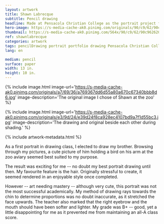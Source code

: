 ```yaml
---
layout: artwork
title: Shawn Labrecque
subtitle: Pencil drawing
headline: Made at Pensacola Christian College as the portrait project for Principles of Drawing (AR 111).
hero-image: https://s-media-cache-ak0.pinimg.com/originals/90/c9/62/90c962620e4de52453351452aadb7327.jpg
thumbnail: https://s-media-cache-ak0.pinimg.com/564x/90/c9/62/90c962620e4de52453351452aadb7327.jpg
ref: shawnlabrecque
categories: artwork
tags: pencilDrawing portrait portfolio drawing Pensacola Christian College PrinciplesofDrawing
lang: en

medium: pencil
surface: paper
width: 13 in.
height: 10 in.
---
```

{% include image.html image-url='https://s-media-cache-ak0.pinimg.com/originals/a7/69/36/a769367dd6d55a80a670c67340bbb8d6.jpg' image-description='The original image I chose of Shawn at the zoo' %}

{% include image.html image-url='https://s-media-cache-ak0.pinimg.com/originals/e3/9d/24/e39d24f8ca928ec4107bd9a7f1d55bc3.jpg' image-description='The drawing and original beside each other during shading.' %}

{% include artwork-metadata.html %}

As a first portrait in drawing class, I elected to draw my brother. Browsing through my pictures, a cute picture of him holding a bird on his arm at the zoo aviary seemed best suited to my purpose.

The result was exciting for me -- no doubt my best portrait drawing until then. My favourite feature is the hair. Originally stressful to create, it seemed rendered in an enjoyable style once completed.

However -- art needing mastery -- although very cute, this portrait was not the most successful academically. My method of drawing rays towards the chin to determine proportions was no doubt inaccurate, as it stretched the face upwards. The teacher also marked that the right eyebrow and the mouth should have been softer and lighter. My grade was B+ -- good, yet a little disappointing for me as it prevented me from maintaining an all-A class score.
